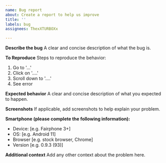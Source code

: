 ```yaml
---
name: Bug report
about: Create a report to help us improve
title: ''
labels: bug
assignees: ThexXTURBOXx

---
```


**Describe the bug**
A clear and concise description of what the bug is.

**To Reproduce**
Steps to reproduce the behavior:
1. Go to '...'
2. Click on '....'
3. Scroll down to '....'
4. See error

**Expected behavior**
A clear and concise description of what you expected to happen.

**Screenshots**
If applicable, add screenshots to help explain your problem.

**Smartphone (please complete the following information):**
 - Device: [e.g. Fairphone 3+]
 - OS: [e.g. Android 11]
 - Browser [e.g. stock browser, Chrome]
 - Version [e.g. 0.9.3 (93)]

**Additional context**
Add any other context about the problem here.
